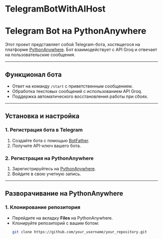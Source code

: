 # TelegramBotWithAIHost
# Telegram Bot на PythonAnywhere

Этот проект представляет собой Telegram-бота, хостящегося на платформе [PythonAnywhere](https://www.pythonanywhere.com/). Бот взаимодействует с API Groq и отвечает на пользовательские сообщения.

---

## Функционал бота

- Ответ на команду `/start` с приветственным сообщением.
- Обработка текстовых сообщений с использованием API Groq.
- Поддержка автоматического восстановления работы при сбоях.

---

## Установка и настройка

### 1. Регистрация бота в Telegram
1. Создайте бота с помощью [BotFather](https://t.me/BotFather).
2. Получите API-ключ вашего бота.

### 2. Регистрация на PythonAnywhere
1. Зарегистрируйтесь на [PythonAnywhere](https://www.pythonanywhere.com/).
2. Войдите в свою учетную запись.

---

## Разворачивание на PythonAnywhere

### 1. Клонирование репозитория
- Перейдите на вкладку **Files** на PythonAnywhere.
- Клонируйте репозиторий с вашим ботом:
  ```bash
  git clone https://github.com/your_username/your_repository.git
